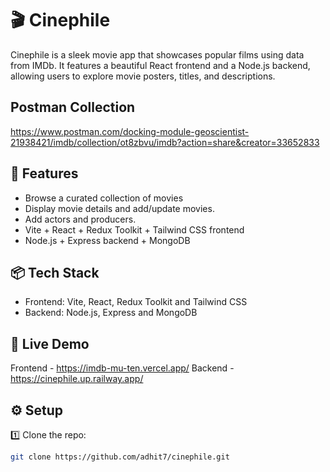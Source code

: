 # 🎬 Cinephile

Cinephile is a sleek movie app that showcases popular films using data from IMDb. It features a beautiful React frontend and a Node.js backend, allowing users to explore movie posters, titles, and descriptions.

## Postman Collection
https://www.postman.com/docking-module-geoscientist-21938421/imdb/collection/ot8zbvu/imdb?action=share&creator=33652833

## 🚀 Features

- Browse a curated collection of movies  
- Display movie details and add/update movies.
- Add actors and producers.
- Vite + React + Redux Toolkit + Tailwind CSS frontend  
- Node.js + Express backend + MongoDB

## 📦 Tech Stack

- Frontend: Vite, React, Redux Toolkit and Tailwind CSS
- Backend: Node.js, Express and MongoDB

## 🔗 Live Demo

Frontend - https://imdb-mu-ten.vercel.app/
Backend - https://cinephile.up.railway.app/

## ⚙️ Setup

1️⃣ Clone the repo:
```bash
git clone https://github.com/adhit7/cinephile.git

